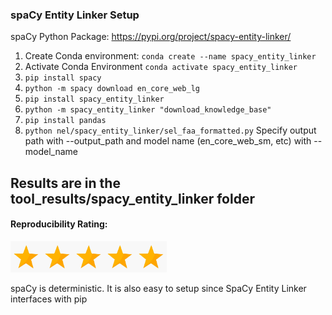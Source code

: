 ### spaCy Entity Linker Setup
spaCy Python Package: https://pypi.org/project/spacy-entity-linker/

1. Create Conda environment: `conda create --name spacy_entity_linker`
2. Activate Conda Environment `conda activate spacy_entity_linker`
3. `pip install spacy`
4. `python -m spacy download en_core_web_lg`
5. `pip install spacy_entity_linker`
6. `python -m spacy_entity_linker "download_knowledge_base"`
7. `pip install pandas`
8. `python nel/spacy_entity_linker/sel_faa_formatted.py` Specify output path with --output_path and model name (en_core_web_sm, etc) with --model_name

Results are in the tool_results/spacy_entity_linker folder
----------------------------

#### Reproducibility Rating:

<img src="../../figs/star_clip.jpg" alt="Star" width="50" height="50"><img src="../../figs/star_clip.jpg" alt="Star" width="50" height="50"><img src="../../figs/star_clip.jpg" alt="Star" width="50" height="50"><img src="../../figs/star_clip.jpg" alt="Star" width="50" height="50"><img src="../../figs/star_clip.jpg" alt="Star" width="50" height="50">

spaCy is deterministic.
It is also easy to setup since SpaCy Entity Linker interfaces with pip 
